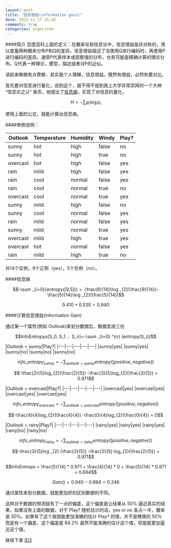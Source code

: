 ```yaml
---
layout: post
title: "信息增益(information gain)"
date: 2012-11-17 15:28
comments: true
categories: algorithm
---
```

####简介
百度百科上面的定义：在概率论和信息论中，信息增益是非对称的，用以度量两种概率分布P和Q的差异。信息增益描述了当使用Q进行编码时，再使用P进行编码的差异。通常P代表样本或观察值的分布，也有可能是精确计算的理论分布。Q代表一种理论，模型，描述或者对P的近似。

读起来略微有点费解，其实我个人理解，信息增益，既然有增益，必然有要对比。

首先要对信息进行量化，说到这个，就不得不提到我上大学非常崇拜的一个大神 “信息论之父” 香农，他提出了[信息熵](/algorithm/2012/12/07/information-theory.html "Title")，实现了对信息的量化。

$$H=-\sum_{i} p_i \log p_i$$

使用上面的公式，就能计算出信息熵。

####举例说明：

|Outlook|Temperature|Humidity|Windy|Play?|
|---|---|---|---|---|
|sunny|hot|high|false|no|
|sunny|hot|high|true|no|
|overcast|hot|high|false|yes|
|rain|mild|high|false|yes|
|rain|cool|normal|false|yes|
|rain|cool|normal|true|no|
|overcast|cool|normal|true|yes|
|sunny|mild|high|false|no|
|sunny|cool|normal|false|yes|
|rain|mild|normal|false|yes|
|sunny|mild|normal|true|yes|
|overcast|mild|high|true|yes|
|overcast|hot|normal|false|yes|
|rain|mild|high|true|no|

共14个实例，9个正例（yes），5个负例（no）。

####信息熵

$$-\sum _{i=0}{entropy([9,5])} = -\frac{9}{14}\log _{2}(\frac{9}{14})–\frac{5}{14}\log _{2}(\frac{5}{14})$$

$$0.410+0.530=0.940$$

####计算信息增益(Information Gain)

通过某一个属性(例如 Outlook)来划分数据后，数据变成三份

$$InfoEntropys(S_0, S_1 ... S_n)=-\sum _{i=0} ^{n} {entropy(S_i)}$$

|Outlook = sunny|Play?|
|---|---|---|---|---|
|sunny|yes|
|sunny|yes|
|sunny|no|
|sunny|no|
|sunny|no|

$$info\_entropy_{sunny}=-\sum _{outlook=sunny} {entropy([positive, negative])}$$

$$-\frac{2}{5}log_{2}(\frac{2}{5}) -\frac{3}{5}log_{2}(\frac{3}{5}) = 0.971$$

|Outlook = overcast|Play?|
|---|---|---|---|---|
|overcast|yes|
|overcast|yes|
|overcast|yes|
|overcast|yes|

$$info\_entropy_{overcast}=-\sum _{outlook=overcast} {entropy([positive, negative])}$$

$$-\frac{4}{4}log_{2}(\frac{4}{4}) -\frac{0}{4}log_{2}(\frac{0}{4}) = 0$$

|Outlook = rainy|Play?|
|---|---|---|---|---|
|rainy|yes|
|rainy|yes|
|rainy|yes|
|rainy|no|
|rainy|no|

$$info\_entropy_{rainy}=-\sum _{outlook=rainy} {entropy([positive, negative])}$$

$$-\frac{3}{5}log _{2} (\frac{3}{5}) -\frac{2}{5} log_{2}(\frac{2}{5}) = 0.971$$

$$InfoEntrops = \frac{5}{14} * 0.971 + \frac{4}{14} * 0 + \frac{5}{14} * 0.971 = 0.694$$

$$Gain() = 0.940 - 0.694 = 0.246$$

通过属性来划分数据，就能更加好的区别数据的不同。

这样对于数据的预测就有了一点的偏差，这个偏差是让结果从 50% 逼近真实的结果，如果没有上面的数据，对于 Play? 随机估计的话，yes or no 各占一半，概率是 50%。如果有了这个我就能更加准确的估计 Play? 的值，并不是瞎猜的 50% 而是有一个偏差，这个偏差是 64.2% 虽然不能准确的估计这个值，但是能更加逼近这个值。

继续下章 [ID3](/machine_learning/2013/01/15/id3-algorithm.html)















